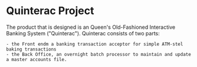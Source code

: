 # Quinterac Project

The product that is designed is an Queen's Old-Fashioned Interactive Banking System ("Quinterac"). Quinterac consists of two parts:

    - the Front endm a banking transaction acceptor for simple ATM-stel baking transactions
    - the Back Office, an overnight batch processor to maintain and update a master accounts file.


